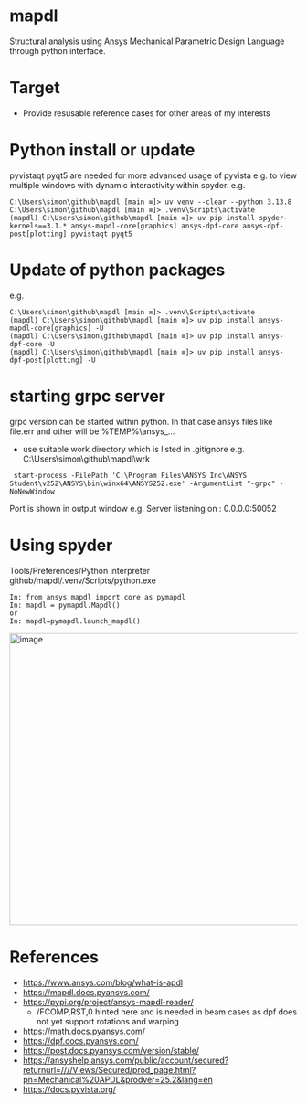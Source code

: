 # mapdl
Structural analysis using Ansys Mechanical Parametric Design Language through python interface.

# Target
 * Provide resusable reference cases for other areas of my interests

# Python install or update
pyvistaqt pyqt5 are needed for more advanced usage of pyvista e.g. to view multiple windows with dynamic interactivity within spyder.
e.g.
```
C:\Users\simon\github\mapdl [main ≡]> uv venv --clear --python 3.13.8
C:\Users\simon\github\mapdl [main ≡]> .venv\Scripts\activate
(mapdl) C:\Users\simon\github\mapdl [main ≡]> uv pip install spyder-kernels==3.1.* ansys-mapdl-core[graphics] ansys-dpf-core ansys-dpf-post[plotting] pyvistaqt pyqt5
```

# Update of python packages
e.g.
```
C:\Users\simon\github\mapdl [main ≡]> .venv\Scripts\activate
(mapdl) C:\Users\simon\github\mapdl [main ≡]> uv pip install ansys-mapdl-core[graphics] -U
(mapdl) C:\Users\simon\github\mapdl [main ≡]> uv pip install ansys-dpf-core -U
(mapdl) C:\Users\simon\github\mapdl [main ≡]> uv pip install ansys-dpf-post[plotting] -U
```
# starting grpc server
grpc version can be started within python. In that case ansys files like file.err and other will be %TEMP%\ansys_...
 * use suitable work directory which is listed in .gitignore e.g. C:\Users\simon\github\mapdl\wrk
```
 start-process -FilePath 'C:\Program Files\ANSYS Inc\ANSYS Student\v252\ANSYS\bin\winx64\ANSYS252.exe' -ArgumentList "-grpc" -NoNewWindow
```
Port is shown in output window e.g. Server listening on : 0.0.0.0:50052

# Using spyder
Tools/Preferences/Python interpreter github/mapdl/.venv/Scripts/python.exe
```
In: from ansys.mapdl import core as pymapdl
In: mapdl = pymapdl.Mapdl()
or
In: mapdl=pymapdl.launch_mapdl()
```
<img width="615" height="511" alt="image" src="https://github.com/user-attachments/assets/6d6ad3a5-c65a-49a9-96f9-e1ae4c614048" />



# References
 * https://www.ansys.com/blog/what-is-apdl
 * https://mapdl.docs.pyansys.com/
 * https://pypi.org/project/ansys-mapdl-reader/
   * /FCOMP,RST,0 hinted here and is needed in beam cases as dpf does not yet support rotations and warping
 * https://math.docs.pyansys.com/
 * https://dpf.docs.pyansys.com/
 * https://post.docs.pyansys.com/version/stable/
 * https://ansyshelp.ansys.com/public/account/secured?returnurl=////Views/Secured/prod_page.html?pn=Mechanical%20APDL&prodver=25.2&lang=en
 * https://docs.pyvista.org/
